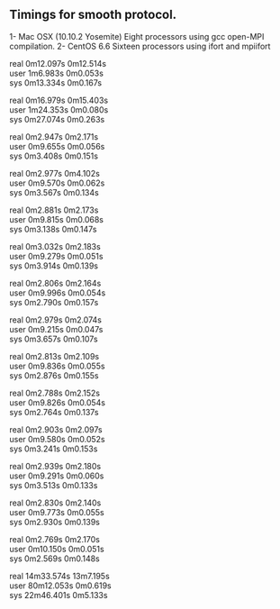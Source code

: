Timings for smooth protocol.
--------------------------------------------------------------------------------

1- Mac OSX (10.10.2 Yosemite) Eight processors using gcc open-MPI compilation.
2- CentOS 6.6 Sixteen processors using ifort and mpiifort

real 0m12.097s    0m12.514s  
user 1m6.983s     0m0.053s   
sys  0m13.334s    0m0.167s   
     	                
real 0m16.979s    0m15.403s  
user 1m24.353s    0m0.080s   
sys  0m27.074s    0m0.263s   
     	                
real 0m2.947s     0m2.171s   
user 0m9.655s     0m0.056s   
sys  0m3.408s     0m0.151s   
     	                
real 0m2.977s     0m4.102s   
user 0m9.570s     0m0.062s   
sys  0m3.567s     0m0.134s   
     	                
real 0m2.881s     0m2.173s   
user 0m9.815s     0m0.068s   
sys  0m3.138s     0m0.147s   
     	                
real 0m3.032s     0m2.183s   
user 0m9.279s     0m0.051s   
sys  0m3.914s     0m0.139s   
     	                
real 0m2.806s     0m2.164s   
user 0m9.996s     0m0.054s   
sys  0m2.790s     0m0.157s   
     	                
real 0m2.979s     0m2.074s   
user 0m9.215s     0m0.047s   
sys  0m3.657s     0m0.107s   
     	                
real 0m2.813s     0m2.109s   
user 0m9.836s     0m0.055s   
sys  0m2.876s     0m0.155s   
     	                
real 0m2.788s     0m2.152s   
user 0m9.826s     0m0.054s   
sys  0m2.764s     0m0.137s   
     	                
real 0m2.903s     0m2.097s   
user 0m9.580s     0m0.052s   
sys  0m3.241s     0m0.153s   
     	                
real 0m2.939s     0m2.180s   
user 0m9.291s     0m0.060s   
sys  0m3.513s     0m0.133s   
     	                
real 0m2.830s     0m2.140s   
user 0m9.773s     0m0.055s   
sys  0m2.930s     0m0.139s   
     	                
real 0m2.769s     0m2.170s   
user 0m10.150s    0m0.051s   
sys  0m2.569s     0m0.148s   
     	                
real 14m33.574s   13m7.195s  
user 80m12.053s   0m0.619s   
sys  22m46.401s   0m5.133s   





